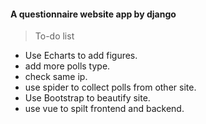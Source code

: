 #### A questionnaire website app by django

> To-do list
* Use Echarts to add figures.
* add more polls type.
* check same ip.
* use spider to collect polls from other site.
* Use Bootstrap to beautify site.
* use vue to spilt frontend and backend.